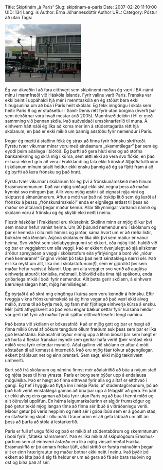 Title: Skiptinám „à Paris“
Slug: skiptinam-a-paris
Date: 2007-02-20 11:10:00
UID: 134
Lang: is
Author: Erna Jóhannesdóttir
Author URL: 
Category: Póstur að utan
Tags: 

![París 8](295.jpg)

Ég var ákveðin í að fara eitthvert sem skiptinemi meðan ég væri í BA-námi mínu í mannfræði við Háskóla Íslands. Fyrir valinu varð París. Franska var ekki beint í uppáhaldi hjá mér í menntaskóla en ég stóðst bara ekki tilhugsunina um að búa í París heilt skólaár. Ég fékk inngöngu í skóla sem heitir Paris 8 og er staðsettur í Saint-Denis rétt fyrir utan borgina (hverfi þar sem óeirðirnar voru hvað mestar árið 2005). Mannfræðideildin í HÍ er með sammning við þennan skóla. Það auðveldaði umsóknarferlið til muna. Á einhvern hátt náði ég líka að koma mér inn á stúdentagarða rétt hjá skólanum, en það er ekki mikið um þannig aðstöðu fyrir nemendur í París. 

Þegar ég mætti á staðinn fékk ég strax að finna fyrir frönsku skrifræði. Fyrstu tvær vikurnar mínar voru með eindæmum „skemmtilegar“ þar sem ég eyddi þeim aðallega í biðröð. Ég þurfti að gera hluti eins og að stofna bankareikning og skrá mig í kúrsa, sem ætti ekki að vera svo flókið, en það er bara ekkert grín að vera í Frakklandi og tala ekki frönsku! Alþjóðafulltrúinn í skólanum mínum talaði heldur ekki ensku þannig að ég sá fljótt fram á að ég þyrfti að læra frönsku og það hratt.

Fyrstu tvær vikurnar í skólanum fór ég því á frönskunámskeið með hinum Erasmusnemunum. Það var mjög sniðugt ekki síst vegna þess að maður kynnist svo mörgum þar. Allir voru mjög æstir í að eignast nýja vini og skiptast á símanúmerum. Aftur á móti var það nú ósköp lítið sem ég lærði af frönsku á þessu „frönskunámskeiði“ enda er eignilega ætlast til þess að maður sé altalandi þegar maður kemur. Allar tilkynningar varðandi námið og skólann voru á frönsku og ég skyldi ekki neitt í neinu.

Flestir háskólar í Frakklandi eru ríkisreknir. Skólinn minn er mjög ólíkur því sem maður hefur vanist heima. Um 30 þúsund nemendur eru í skólanum og þar er kennsla í öllu milli himins og jarðar, sama hvort um er að ræða listir, bóknám eða iðnnám. Ásjóna skólans er líka ólík því sem maður er vanur heima. Svo virðist sem skólabyggingunni sé ekkert, eða mjög lítið, haldið við og þar er veggjakrot um alla veggi. Það er ekkert óvenjulegt að sjá allskonar áróður spreyjaðan á veggi í skólastofum eða yfirlýsingar á borð við „niður með kennarann!“ Enginn virðist þó taka það neitt sérstaklega nærri sér. Það er líka reykt um allt, líka inn í skólastofunum(!), sem er gjörólíkt því sem maður hefur vanist á Íslandi. Upp um alla veggi er svo verið að auglýsa einhverja atburði; tónleika, mótmæli, bíókvöld eða tíma hjá spákonu, enda gríðarlega mikið í boði fyrir nemendur. Allt þetta gerir skólann, á einhvern kæruleysislegan hátt, mjög heimilislegan.

Ég byrjaði á að skrá mig eingöngu í kúrsa sem voru kenndir á frönsku. Eftir tveggja vikna frönskunámskeið sá ég hins vegar að það væri ekki alveg málið, svona til að byrja með, og fann mér fljótlega einhverja kúrsa á ensku. Mér þótti athyglisvert að það voru engar bækur settar fyrir kúrsana heldur var gert ráð fyrir að maður fyndi sjálfur eitthvað lesefni tengt náminu.

Það besta við skólann er bókasafnið. Það er mjög gott og þar er hægt að finna mikið úrval af bókum tengdum öllum fræðum auk þess sem þar er líka góð lesaðstaða. Bókasafnið býður einnig upp á lítinn bíósal þar sem hægt er að horfa á flestar franskar myndir sem gerðar hafa verið (þeir virðast ekki mikið vera fyrir erlendar myndir). Aðal gallinn við skólann er aftur á móti aðstaðan til að komast á Internetið. Það eru mjög fáar tölvur aðgengilegar, ekkert þráðlaust net og einn prentari. Sem sagt, ekki mjög tæknivætt umhverfi. 

Burt séð frá skólanum og náminu finnst mér aðalatriðið að búa á nýjum stað og njóta þess til hins ýtrasta. París er borg sem býður upp á endalausa möguleika. Það er hægt að finna eitthvað fyrir alla og alltaf er eitthvað í gangi. Ég hef í hyggju að flytja inn í miðja París, af stúdentagörðunum, þó að það hafi verið einstaklega gaman að búa þar upp á félagslíf að gera. En það er ekki alveg eins gaman að búa fyrir utan París og að búa í henni miðri og allt öðruvísi upplifun. En hérna leigumarkaðurinn er algjör frumskógur og það getur tekið mjög langan tíma að finna sér íbúð á viðráðanlegu verði. Maður getur þó verið heppinn og nælt sér í góða íbúð sem er á góðum stað, en staðsetning skiptir öllu máli. Draumurinn er að geta labbað um allt án þess að þurfa að stóla á lestarkerfið. 

París er full af ungu fólki og það er mikið af stúdentabörum og skemmtunum í boði fyrir „fátæka námsmenn“. Það er líka mikið af skipulögðum Erasmus-partíum sem af einhverri ástæðu eru líka mjög vinsæl meðal Frakka. Erasmuslífið er þó annars frekar ljúft, aðal stritið er fyrsta mánuðinn þegar allt er einn hrærigrautur og maður botnar ekki neitt í neinu. Það þýðir þó ekkert að láta það á sig fá heldur er um að gera að fá sér bara rauðvín og ost og bíða það af sér. 

